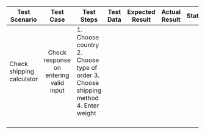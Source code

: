 | Test Scenario             	|                Test Case               	| Test Steps                                                                           	| Test Data 	| Expected Result 	| Actual Result 	| Status 	|
|---------------------------	|:--------------------------------------:	|--------------------------------------------------------------------------------------	|-----------	|-----------------	|---------------	|--------	|
| Check shipping calculator 	| Check response on entering valid input 	| 1. Choose country 2. Choose type of order 3. Choose shipping method 4. Enter weight  	|           	|                 	|               	|        	|
|                           	|                                        	|                                                                                      	|           	|                 	|               	|        	|
|                           	|                                        	|                                                                                      	|           	|                 	|               	|        	|
|                           	|                                        	|                                                                                      	|           	|                 	|               	|        	|
|                           	|                                        	|                                                                                      	|           	|                 	|               	|        	|

